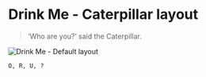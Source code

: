 # Drink Me - Caterpillar layout

> ‘Who are you?’ said the Caterpillar.

![Drink Me - Default layout](https://i.imgur.com/BHWNATB.png)

```
O, R, U, ?
```
